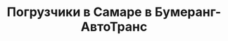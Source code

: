 ---
layout: categories
catid: Погрузчики
index: 4
title: "Погрузчики в Самаре в Бумеранг-АвтоТранс"
h123: "Аренда погрузчиков"
description: "Взять в аренду погрузчик в Самаре в Бумеранг-АвтоТранс. Подробнее по тел."
metaimg: "/img/slider/slide-2.jpg"
---